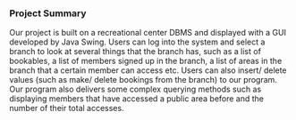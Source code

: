 ### Project Summary
Our project is built on a recreational center DBMS and displayed with a GUI developed by Java Swing. Users can log into the system and select a branch to look at several things that the branch has, such as a list of bookables, a list of members signed up in the branch, a list of areas in the branch that a certain member can access etc. Users can also insert/ delete values (such as make/ delete bookings from the branch) to our program. Our program also delivers some complex querying methods such as displaying members that have accessed a public area before and the number of their total accesses. 
